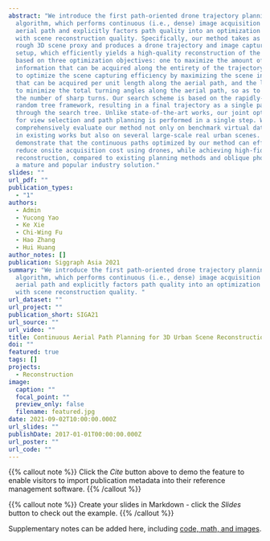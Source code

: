 ```yaml
---
abstract: "We introduce the first path-oriented drone trajectory planning
  algorithm, which performs continuous (i.e., dense) image acquisition along an
  aerial path and explicitly factors path quality into an optimization along
  with scene reconstruction quality. Specifically, our method takes as input a
  rough 3D scene proxy and produces a drone trajectory and image capturing
  setup, which efficiently yields a high-quality reconstruction of the 3D scene
  based on three optimization objectives: one to maximize the amount of 3D scene
  information that can be acquired along the entirety of the trajectory, another
  to optimize the scene capturing efficiency by maximizing the scene information
  that can be acquired per unit length along the aerial path, and the last one
  to minimize the total turning angles along the aerial path, so as to reduce
  the number of sharp turns. Our search scheme is based on the rapidly-exploring
  random tree framework, resulting in a final trajectory as a single path
  through the search tree. Unlike state-of-the-art works, our joint optimization
  for view selection and path planning is performed in a single step. We
  comprehensively evaluate our method not only on benchmark virtual datasets as
  in existing works but also on several large-scale real urban scenes. We
  demonstrate that the continuous paths optimized by our method can effectively
  reduce onsite acquisition cost using drones, while achieving high-fidelity 3D
  reconstruction, compared to existing planning methods and oblique photography,
  a mature and popular industry solution."
slides: ""
url_pdf: ""
publication_types:
  - "1"
authors:
  - Admin
  - Yucong Yao
  - Ke Xie
  - Chi-Wing Fu
  - Hao Zhang
  - Hui Huang
author_notes: []
publication: Siggraph Asia 2021
summary: "We introduce the first path-oriented drone trajectory planning
  algorithm, which performs continuous (i.e., dense) image acquisition along an
  aerial path and explicitly factors path quality into an optimization along
  with scene reconstruction quality. "
url_dataset: ""
url_project: ""
publication_short: SIGA21
url_source: ""
url_video: ""
title: Continuous Aerial Path Planning for 3D Urban Scene Reconstruction
doi: ""
featured: true
tags: []
projects:
  - Reconstruction
image:
  caption: ""
  focal_point: ""
  preview_only: false
  filename: featured.jpg
date: 2021-09-02T10:00:00.000Z
url_slides: ""
publishDate: 2017-01-01T00:00:00.000Z
url_poster: ""
url_code: ""
---
```

{{% callout note %}}
Click the *Cite* button above to demo the feature to enable visitors to import publication metadata into their reference management software.
{{% /callout %}}

{{% callout note %}}
Create your slides in Markdown - click the *Slides* button to check out the example.
{{% /callout %}}

Supplementary notes can be added here, including [code, math, and images](https://wowchemy.com/docs/writing-markdown-latex/).
